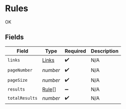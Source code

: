 # Rules

OK


## Fields

| Field                                 | Type                                  | Required                              | Description                           |
| ------------------------------------- | ------------------------------------- | ------------------------------------- | ------------------------------------- |
| `links`                               | [Links](../../models/shared/links.md) | :heavy_check_mark:                    | N/A                                   |
| `pageNumber`                          | *number*                              | :heavy_check_mark:                    | N/A                                   |
| `pageSize`                            | *number*                              | :heavy_check_mark:                    | N/A                                   |
| `results`                             | [Rule](../../models/shared/rule.md)[] | :heavy_minus_sign:                    | N/A                                   |
| `totalResults`                        | *number*                              | :heavy_check_mark:                    | N/A                                   |
